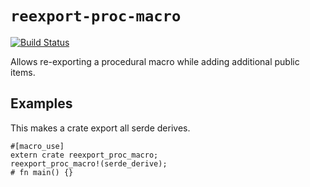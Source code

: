 # `reexport-proc-macro`

[![Build Status](https://travis-ci.org/xfix/reexport-proc-macro.svg?branch=master)](https://travis-ci.org/xfix/reexport-proc-macro)

Allows re-exporting a procedural macro while adding additional public items.

## Examples

This makes a crate export all serde derives.

```
#[macro_use]
extern crate reexport_proc_macro;
reexport_proc_macro!(serde_derive);
# fn main() {}
```
